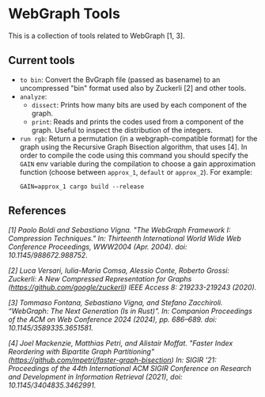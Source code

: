 # WebGraph Tools
This is a collection of tools related to WebGraph [1, 3].

## Current tools
- `to bin`: Convert the BvGraph file (passed as basename) to an uncompressed "bin" format used also by Zuckerli [2] and other tools. 
- `analyze`: 
   - `dissect`: Prints how many bits are used by each component of the graph. 
   - `print`: Reads and prints the codes used from a component of the graph. Useful to inspect the distribution of the integers. 
- `run rgb`: Return a permutation (in a webgraph-compatible format) for the graph using the Recursive Graph Bisection algorithm, that uses [4].
   In order to compile the code using this command you should specify the `GAIN` env variable during the compilation to choose a gain approximation function (choose between `approx_1`, `default` or `approx_2`).
   For example:
   ```
   GAIN=approx_1 cargo build --release
   ```

## References

_[1] Paolo Boldi and Sebastiano Vigna. "The WebGraph Framework I: Compression Techniques." In: Thirteenth International World Wide Web Conference Proceedings, WWW2004 (Apr. 2004). doi: 10.1145/988672.988752._   

_[2] Luca Versari, Iulia-Maria Comsa, Alessio Conte, Roberto Grossi: Zuckerli: A New Compressed Representation for Graphs (https://github.com/google/zuckerli) IEEE Access 8: 219233-219243 (2020)._   

_[3] Tommaso Fontana, Sebastiano Vigna, and Stefano Zacchiroli. “WebGraph: The Next Generation (Is in Rust)”. In: Companion Proceedings of the ACM on Web Conference 2024 (2024), pp. 686–689. doi: 10.1145/3589335.3651581._

_[4] Joel Mackenzie, Matthias Petri, and Alistair Moffat. 
"Faster Index Reordering with Bipartite Graph Partitioning" (https://github.com/mpetri/faster-graph-bisection) In: SIGIR '21: Proceedings of the 44th International ACM SIGIR Conference on Research and Development in Information Retrieval (2021), doi: 10.1145/3404835.3462991._
